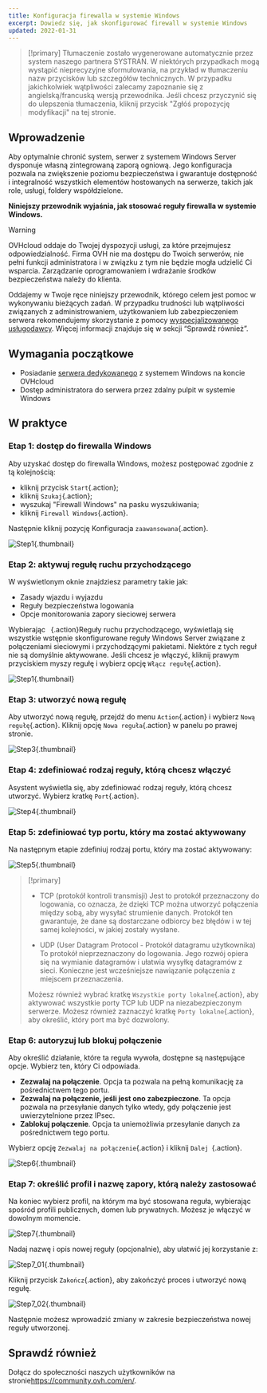 ```yaml
---
title: Konfiguracja firewalla w systemie Windows
excerpt: Dowiedz się, jak skonfigurować firewall w systemie Windows
updated: 2022-01-31
---
```


> [!primary]
> Tłumaczenie zostało wygenerowane automatycznie przez system naszego partnera SYSTRAN. W niektórych przypadkach mogą wystąpić nieprecyzyjne sformułowania, na przykład w tłumaczeniu nazw przycisków lub szczegółów technicznych. W przypadku jakichkolwiek wątpliwości zalecamy zapoznanie się z angielską/francuską wersją przewodnika. Jeśli chcesz przyczynić się do ulepszenia tłumaczenia, kliknij przycisk "Zgłóś propozycję modyfikacji" na tej stronie.
>

## Wprowadzenie

Aby optymalnie chronić system, serwer z systemem Windows Server dysponuje własną zintegrowaną zaporą ogniową. Jego konfiguracja pozwala na zwiększenie poziomu bezpieczeństwa i gwarantuje dostępność i integralność wszystkich elementów hostowanych na serwerze, takich jak role, usługi, foldery współdzielone.

**Niniejszy przewodnik wyjaśnia, jak stosować reguły firewalla w systemie Windows.**

> [!warning]
>
> OVHcloud oddaje do Twojej dyspozycji usługi, za które przejmujesz odpowiedzialność. Firma OVH nie ma dostępu do Twoich serwerów, nie pełni funkcji administratora i w związku z tym nie będzie mogła udzielić Ci wsparcia. Zarządzanie oprogramowaniem i wdrażanie środków bezpieczeństwa należy do klienta.
>
> Oddajemy w Twoje ręce niniejszy przewodnik, którego celem jest pomoc w wykonywaniu bieżących zadań. W przypadku trudności lub wątpliwości związanych z administrowaniem, użytkowaniem lub zabezpieczeniem serwera rekomendujemy skorzystanie z pomocy [wyspecjalizowanego usługodawcy](/links/partner). Więcej informacji znajduje się w sekcji “Sprawdź również”.
>

## Wymagania początkowe

- Posiadanie [serwera dedykowanego](https://www.ovhcloud.com/pl/bare-metal/) z systemem Windows na koncie OVHcloud
- Dostęp administratora do serwera przez zdalny pulpit w systemie Windows 

## W praktyce

### Etap 1: dostęp do firewalla Windows

Aby uzyskać dostęp do firewalla Windows, możesz postępować zgodnie z tą kolejnością:

- kliknij przycisk `Start`{.action};
- kliknij `Szukaj`{.action};
- wyszukaj "Firewall Windows" na pasku wyszukiwania;
- kliknij `Firewall Windows`{.action}.

Następnie kliknij pozycję Konfiguracja `zaawansowana`{.action}.

![Step1](images/step1.PNG){.thumbnail}

### Etap 2: aktywuj regułę ruchu przychodzącego

W wyświetlonym oknie znajdziesz parametry takie jak:

- Zasady wjazdu i wyjazdu
- Reguły bezpieczeństwa logowania
- Opcje monitorowania zapory sieciowej serwera

Wybierając ` `{.action}Reguły ruchu przychodzącego, wyświetlają się wszystkie wstępnie skonfigurowane reguły Windows Server związane z połączeniami sieciowymi i przychodzącymi pakietami. Niektóre z tych reguł nie są domyślnie aktywowane. Jeśli chcesz je włączyć, kliknij prawym przyciskiem myszy regułę i wybierz opcję `Włącz regułę`{.action}.

![Step1](images/step2.PNG){.thumbnail}

### Etap 3: utworzyć nową regułę 

Aby utworzyć nową regułę, przejdź do menu `Action`{.action} i wybierz `Nową regułę`{.action}.
Kliknij opcję `Nowa reguła`{.action} w panelu po prawej stronie.

![Step3](images/step3.PNG){.thumbnail}

### Etap 4: zdefiniować rodzaj reguły, którą chcesz włączyć

Asystent wyświetla się, aby zdefiniować rodzaj reguły, którą chcesz utworzyć. Wybierz kratkę `Port`{.action}.

![Step4](images/step4.PNG){.thumbnail}

### Etap 5: zdefiniować typ portu, który ma zostać aktywowany

Na następnym etapie zdefiniuj rodzaj portu, który ma zostać aktywowany:

![Step5](images/step5.PNG){.thumbnail}

> [!primary]
>
>- TCP (protokół kontroli transmisji)
>Jest to protokół przeznaczony do logowania, co oznacza, że dzięki TCP można utworzyć połączenia między sobą, aby wysyłać strumienie danych. Protokół ten gwarantuje, że dane są dostarczane odbiorcy bez błędów i w tej samej kolejności, w jakiej zostały wysłane.
>
>- UDP (User Datagram Protocol - Protokół datagramu użytkownika)
>To protokół nieprzeznaczony do logowania. Jego rozwój opiera się na wymianie datagramów i ułatwia wysyłkę datagramów z sieci. Konieczne jest wcześniejsze nawiązanie połączenia z miejscem przeznaczenia.
>
>Możesz również wybrać kratkę `Wszystkie porty lokalne`{.action}, aby aktywować wszystkie porty TCP lub UDP na niezabezpieczonym serwerze. Możesz również zaznaczyć kratkę `Porty lokalne`{.action}, aby określić, który port ma być dozwolony. 
>

### Etap 6: autoryzuj lub blokuj połączenie

Aby określić działanie, które ta reguła wywoła, dostępne są następujące opcje. Wybierz ten, który Ci odpowiada.

- **Zezwalaj na połączenie**. Opcja ta pozwala na pełną komunikację za pośrednictwem tego portu.
- **Zezwalaj na połączenie, jeśli jest ono zabezpieczone**. Ta opcja pozwala na przesyłanie danych tylko wtedy, gdy połączenie jest uwierzytelnione przez IPsec.
- **Zablokuj połączenie**. Opcja ta uniemożliwia przesyłanie danych za pośrednictwem tego portu.

Wybierz opcję `Zezwalaj na połączenie`{.action} i kliknij `Dalej `{.action}. 

![Step6](images/step6.PNG){.thumbnail}

### Etap 7: określić profil i nazwę zapory, którą należy zastosować

Na koniec wybierz profil, na którym ma być stosowana reguła, wybierając spośród profili publicznych, domen lub prywatnych.
Możesz je włączyć w dowolnym momencie.

![Step7](images/step7.PNG){.thumbnail}

Nadaj nazwę i opis nowej reguły (opcjonalnie), aby ułatwić jej korzystanie z:

![Step7_01](images/step7-01.PNG){.thumbnail}

Kliknij przycisk `Zakończ`{.action}, aby zakończyć proces i utworzyć nową regułę.

![Step7_02](images/step7_02.PNG){.thumbnail}

Następnie możesz wprowadzić zmiany w zakresie bezpieczeństwa nowej reguły utworzonej.

## Sprawdź również

Dołącz do społeczności naszych użytkowników na stronie<https://community.ovh.com/en/>.

